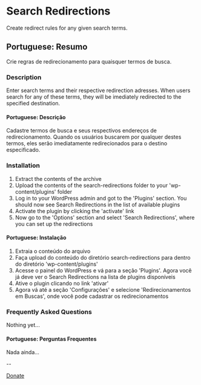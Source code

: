 # Search Redirections

Create redirect rules for any given search terms.

## Portuguese: Resumo

Crie regras de redirecionamento para quaisquer termos de busca.


### Description

Enter search terms and their respective redirection adresses. When users search for any of these terms, they will be imediately redirected to the specified destination.

#### Portuguese: Descrição
Cadastre termos de busca e seus respectivos endereços de redirecionamento. Quando os usuários buscarem por qualquer destes termos, eles serão imediatamente redirecionados para o destino especificado.

### Installation

1. Extract the contents of the archive
2. Upload the contents of the search-redirections folder to your 'wp-content/plugins' folder
3. Log in to your WordPress admin and got to the 'Plugins' section. You should now see Search Redirections in the list of available plugins
4. Activate the plugin by clicking the 'activate' link
5. Now go to the 'Options' section and select 'Search Redirections', where you can set up the redirections

#### Portuguese: Instalação
1. Extraia o conteúdo do arquivo
2. Faça upload do conteúdo do diretório search-redirections para dentro do diretório 'wp-content/plugins'
3. Acesse o painel do WordPress e vá para a seção 'Plugins'. Agora você já deve ver o Search Redirections na lista de plugins disponíveis
4. Ative o plugin clicando no link 'ativar'
5. Agora vá até a seção 'Configurações' e selecione 'Redirecionamentos em Buscas', onde você pode cadastrar os redirecionamentos

### Frequently Asked Questions

Nothing yet...

#### Portuguese: Perguntas Frequentes

Nada ainda...

--

[Donate](https://www.paypal.com/cgi-bin/webscr?cmd=_donations&business=ederson@gmail.com&lc=BR&currency_code=BRL&item_name=Search%20Redirections%20Wordpress%20Plugin)
